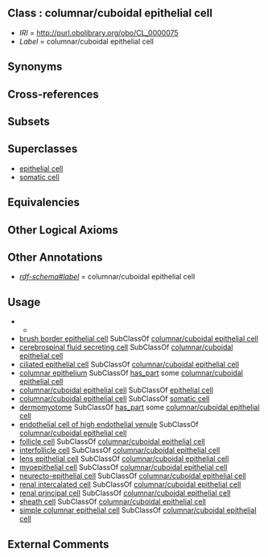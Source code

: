 
## Class : columnar/cuboidal epithelial cell

 * *IRI* = http://purl.obolibrary.org/obo/CL_0000075
 * *Label* = columnar/cuboidal epithelial cell

## Synonyms


## Cross-references


## Subsets


## Superclasses

 * [epithelial cell](../../CL/66/CL_0000066.md)
 * [somatic cell](../../CL/71/CL_0002371.md)

## Equivalencies


## Other Logical Axioms


## Other Annotations

 * *[rdf-schema#label](../../el/rdf-schema#label.md)* = columnar/cuboidal epithelial cell

## Usage

 * -
 * [brush border epithelial cell](../../CL/39/CL_0000239.md) SubClassOf [columnar/cuboidal epithelial cell](../../CL/75/CL_0000075.md)
 * [cerebrospinal fluid secreting cell](../../CL/86/CL_0000686.md) SubClassOf [columnar/cuboidal epithelial cell](../../CL/75/CL_0000075.md)
 * [ciliated epithelial cell](../../CL/67/CL_0000067.md) SubClassOf [columnar/cuboidal epithelial cell](../../CL/75/CL_0000075.md)
 * [columnar epithelium](../../UBERON/74/UBERON_0012274.md) SubClassOf [has_part](../../BFO/51/BFO_0000051.md) some [columnar/cuboidal epithelial cell](../../CL/75/CL_0000075.md)
 * [columnar/cuboidal epithelial cell](../../CL/75/CL_0000075.md) SubClassOf [epithelial cell](../../CL/66/CL_0000066.md)
 * [columnar/cuboidal epithelial cell](../../CL/75/CL_0000075.md) SubClassOf [somatic cell](../../CL/71/CL_0002371.md)
 * [dermomyotome](../../UBERON/90/UBERON_0004290.md) SubClassOf [has_part](../../BFO/51/BFO_0000051.md) some [columnar/cuboidal epithelial cell](../../CL/75/CL_0000075.md)
 * [endothelial cell of high endothelial venule](../../CL/52/CL_0002652.md) SubClassOf [columnar/cuboidal epithelial cell](../../CL/75/CL_0000075.md)
 * [follicle cell](../../CL/77/CL_0000477.md) SubClassOf [columnar/cuboidal epithelial cell](../../CL/75/CL_0000075.md)
 * [interfollicle cell](../../CL/74/CL_0000674.md) SubClassOf [columnar/cuboidal epithelial cell](../../CL/75/CL_0000075.md)
 * [lens epithelial cell](../../CL/24/CL_0002224.md) SubClassOf [columnar/cuboidal epithelial cell](../../CL/75/CL_0000075.md)
 * [myoepithelial cell](../../CL/85/CL_0000185.md) SubClassOf [columnar/cuboidal epithelial cell](../../CL/75/CL_0000075.md)
 * [neurecto-epithelial cell](../../CL/10/CL_0000710.md) SubClassOf [columnar/cuboidal epithelial cell](../../CL/75/CL_0000075.md)
 * [renal intercalated cell](../../CL/10/CL_0005010.md) SubClassOf [columnar/cuboidal epithelial cell](../../CL/75/CL_0000075.md)
 * [renal principal cell](../../CL/09/CL_0005009.md) SubClassOf [columnar/cuboidal epithelial cell](../../CL/75/CL_0000075.md)
 * [sheath cell](../../CL/18/CL_0000618.md) SubClassOf [columnar/cuboidal epithelial cell](../../CL/75/CL_0000075.md)
 * [simple columnar epithelial cell](../../CL/46/CL_0000146.md) SubClassOf [columnar/cuboidal epithelial cell](../../CL/75/CL_0000075.md)

## External Comments

